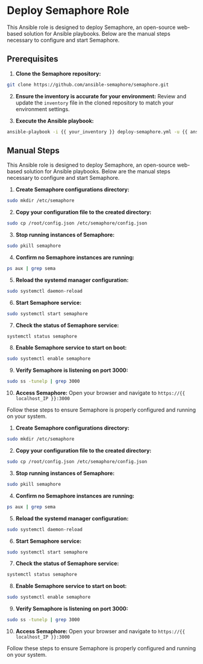 # Deploy Semaphore Role

This Ansible role is designed to deploy Semaphore, an open-source web-based solution for Ansible playbooks. Below are the manual steps necessary to configure and start Semaphore.
## Prerequisites

1. **Clone the Semaphore repository:**
  ```sh
  git clone https://github.com/ansible-semaphore/semaphore.git
  ```

2. **Ensure the inventory is accurate for your environment:**
  Review and update the `inventory` file in the cloned repository to match your environment settings.

3. **Execute the Ansible playbook:**
  ```sh
  ansible-playbook -i {{ your_inventory }} deploy-semaphore.yml -u {{ ansible_user }} --ask-pass --ask-become-pass
  ```

## Manual Steps

This Ansible role is designed to deploy Semaphore, an open-source web-based solution for Ansible playbooks. Below are the manual steps necessary to configure and start Semaphore.

1. **Create Semaphore configurations directory:**
  ```sh
  sudo mkdir /etc/semaphore
  ```

2. **Copy your configuration file to the created directory:**
  ```sh
  sudo cp /root/config.json /etc/semaphore/config.json
  ```

3. **Stop running instances of Semaphore:**
  ```sh
  sudo pkill semaphore
  ```

4. **Confirm no Semaphore instances are running:**
  ```sh
  ps aux | grep sema
  ```

5. **Reload the systemd manager configuration:**
  ```sh
  sudo systemctl daemon-reload
  ```

6. **Start Semaphore service:**
  ```sh
  sudo systemctl start semaphore
  ```

7. **Check the status of Semaphore service:**
  ```sh
  systemctl status semaphore
  ```

8. **Enable Semaphore service to start on boot:**
  ```sh
  sudo systemctl enable semaphore
  ```

9. **Verify Semaphore is listening on port 3000:**
  ```sh
  sudo ss -tunelp | grep 3000
  ```

10. **Access Semaphore:**
  Open your browser and navigate to `https://{{ localhost_IP }}:3000`

Follow these steps to ensure Semaphore is properly configured and running on your system.

1. **Create Semaphore configurations directory:**
  ```sh
  sudo mkdir /etc/semaphore
  ```

2. **Copy your configuration file to the created directory:**
  ```sh
  sudo cp /root/config.json /etc/semaphore/config.json
  ```

3. **Stop running instances of Semaphore:**
  ```sh
  sudo pkill semaphore
  ```

4. **Confirm no Semaphore instances are running:**
  ```sh
  ps aux | grep sema
  ```

5. **Reload the systemd manager configuration:**
  ```sh
  sudo systemctl daemon-reload
  ```

6. **Start Semaphore service:**
  ```sh
  sudo systemctl start semaphore
  ```

7. **Check the status of Semaphore service:**
  ```sh
  systemctl status semaphore
  ```

8. **Enable Semaphore service to start on boot:**
  ```sh
  sudo systemctl enable semaphore
  ```

9. **Verify Semaphore is listening on port 3000:**
  ```sh
  sudo ss -tunelp | grep 3000
  ```

10. **Access Semaphore:**
  Open your browser and navigate to `https://{{ localhost_IP }}:3000`

Follow these steps to ensure Semaphore is properly configured and running on your system.